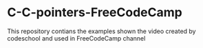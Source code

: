 # C-C-pointers-FreeCodeCamp
This repository contians the examples shown the video created by codeschool and used in FreeCodeCamp channel
